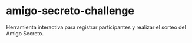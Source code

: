 # amigo-secreto-challenge
Herramienta interactiva para registrar participantes y realizar el sorteo del Amigo Secreto.
